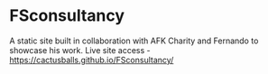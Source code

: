 # FSconsultancy

A static site built in collaboration with AFK Charity and Fernando to showcase his work. 
Live site access - https://cactusballs.github.io/FSconsultancy/
